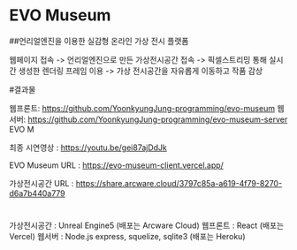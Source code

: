 # EVO Museum 

##언리얼엔진을 이용한 실감형 온라인 가상 전시 플랫폼

웹페이지 접속 
-> 언리얼엔진으로 만든 가상전시공간 접속 
-> 픽셀스트리밍 통해 실시간 생성한 렌더링 프레임 이용 
-> 가상 전시공간을 자유롭게 이동하고 작품 감상 

#결과물 

웹프론트: https://github.com/YoonkyungJung-programming/evo-museum
웹서버: https://github.com/YoonkyungJung-programming/evo-museum-server 
EVO M

최종 시연영상 : https://youtu.be/gei87ajDdJk 

EVO Museum URL : https://evo-museum-client.vercel.app/ 

가상전시공간 URL : https://share.arcware.cloud/3797c85a-a619-4f79-8270-d6a7b440a779  

#
가상전시공간 : Unreal Engine5 (배포는 Arcware Cloud) 
웹프론트 : React (배포는 Vercel) 
웹서버 : Node.js express, squelize, sqlite3 (배포는 Heroku)  
